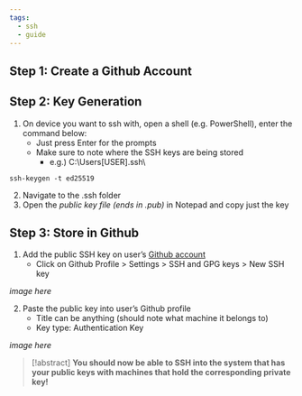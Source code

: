 ```yaml
---
tags:
  - ssh
  - guide
---
```

## Step 1: Create a Github Account

## Step 2: Key Generation
1. On device you want to ssh with, open a shell (e.g. PowerShell), enter the command below:
    - Just press Enter for the prompts
    - Make sure to note where the SSH keys are being stored
        - e.g.) C:\Users\[USER]\.ssh\
```
ssh-keygen -t ed25519
```

2. Navigate to the .ssh folder
3. Open the *public key file (ends in .pub)* in Notepad and copy just the key
## Step 3: Store in Github
1. Add the public SSH key on user’s [Github account](https://github.com/)
	- Click on Github Profile > Settings > SSH and GPG keys > New SSH key

*image here*

2. Paste the public key into user’s Github profile
    - Title can be anything (should note what machine it belongs to)
    - Key type: Authentication Key

*image here*

> [!abstract] **You should now be able to SSH into the system that has your public keys with machines that hold the corresponding private key!**

